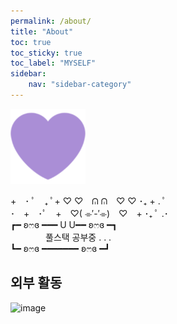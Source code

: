 ```yaml
---
permalink: /about/
title: "About"
toc: true
toc_sticky: true
toc_label: "MYSELF"
sidebar:
    nav: "sidebar-category"
---
```


![icon](/assets/logo.ico/apple-icon-120x120.png)



<p>
+　･ ﾟ　₊ ﾟ+ ♡ ♡　ᕬ ᕬ　♡ ♡ ･₊ + . ﾟ⠀<br>
･　+　･ﾟ　+　♡( ⌯′-′⌯)　♡　+ ･₊ ﾟ .･<br>
┏━ ʚෆɞ ━━━ U U━━ ʚෆɞ ━┓⠀<br>
 　　　　풀스택 공부중 . . . ⠀<br>
┗━ ʚෆɞ ━━━━━━━ ʚෆɞ ━┛⠀<br>
</p>




## 외부 활동

![image](https://github.com/solfany/solfany.github.io/assets/123814718/64500051-20f8-4bf8-9b0d-655750a8a531)

